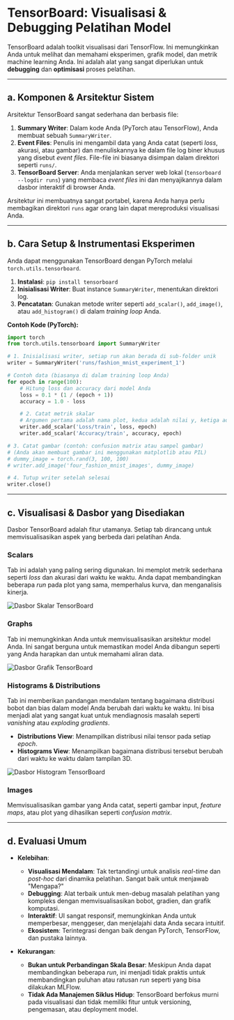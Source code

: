 # TensorBoard: Visualisasi & Debugging Pelatihan Model

TensorBoard adalah toolkit visualisasi dari TensorFlow. Ini memungkinkan Anda untuk melihat dan memahami eksperimen, grafik model, dan metrik machine learning Anda. Ini adalah alat yang sangat diperlukan untuk **debugging** dan **optimisasi** proses pelatihan.

---

## a. Komponen & Arsitektur Sistem

Arsitektur TensorBoard sangat sederhana dan berbasis file:

1.  **Summary Writer**: Dalam kode Anda (PyTorch atau TensorFlow), Anda membuat sebuah `SummaryWriter`.
2.  **Event Files**: Penulis ini mengambil data yang Anda catat (seperti *loss*, akurasi, atau gambar) dan menuliskannya ke dalam file log biner khusus yang disebut *event files*. File-file ini biasanya disimpan dalam direktori seperti `runs/`.
3.  **TensorBoard Server**: Anda menjalankan server web lokal (`tensorboard --logdir runs`) yang membaca *event files* ini dan menyajikannya dalam dasbor interaktif di browser Anda.

Arsitektur ini membuatnya sangat portabel, karena Anda hanya perlu membagikan direktori `runs` agar orang lain dapat mereproduksi visualisasi Anda.

---

## b. Cara Setup & Instrumentasi Eksperimen

Anda dapat menggunakan TensorBoard dengan PyTorch melalui `torch.utils.tensorboard`.

1.  **Instalasi**: `pip install tensorboard`
2.  **Inisialisasi Writer**: Buat instance `SummaryWriter`, menentukan direktori log.
3.  **Pencatatan**: Gunakan metode writer seperti `add_scalar()`, `add_image()`, atau `add_histogram()` di dalam *training loop* Anda.

**Contoh Kode (PyTorch):**

```python
import torch
from torch.utils.tensorboard import SummaryWriter

# 1. Inisialisasi writer, setiap run akan berada di sub-folder unik
writer = SummaryWriter('runs/fashion_mnist_experiment_1')

# Contoh data (biasanya di dalam training loop Anda)
for epoch in range(100):
    # Hitung loss dan accuracy dari model Anda
    loss = 0.1 * (1 / (epoch + 1))
    accuracy = 1.0 - loss

    # 2. Catat metrik skalar
    # Argumen pertama adalah nama plot, kedua adalah nilai y, ketiga adalah nilai x (step)
    writer.add_scalar('Loss/train', loss, epoch)
    writer.add_scalar('Accuracy/train', accuracy, epoch)

# 3. Catat gambar (contoh: confusion matrix atau sampel gambar)
# (Anda akan membuat gambar ini menggunakan matplotlib atau PIL)
# dummy_image = torch.rand(3, 100, 100)
# writer.add_image('four_fashion_mnist_images', dummy_image)

# 4. Tutup writer setelah selesai
writer.close()
```

---

## c. Visualisasi & Dasbor yang Disediakan

Dasbor TensorBoard adalah fitur utamanya. Setiap tab dirancang untuk memvisualisasikan aspek yang berbeda dari pelatihan Anda.

### **Scalars**
Tab ini adalah yang paling sering digunakan. Ini memplot metrik sederhana seperti *loss* dan akurasi dari waktu ke waktu. Anda dapat membandingkan beberapa *run* pada plot yang sama, memperhalus kurva, dan menganalisis kinerja.

![Dasbor Skalar TensorBoard](https://www.tensorflow.org/images/tensorboard_scalars.png)

### **Graphs**
Tab ini memungkinkan Anda untuk memvisualisasikan arsitektur model Anda. Ini sangat berguna untuk memastikan model Anda dibangun seperti yang Anda harapkan dan untuk memahami aliran data.

![Dasbor Grafik TensorBoard](https://www.tensorflow.org/images/tensorboard_graphs.png)

### **Histograms & Distributions**
Tab ini memberikan pandangan mendalam tentang bagaimana distribusi bobot dan bias dalam model Anda berubah dari waktu ke waktu. Ini bisa menjadi alat yang sangat kuat untuk mendiagnosis masalah seperti *vanishing* atau *exploding gradients*.

-   **Distributions View**: Menampilkan distribusi nilai tensor pada setiap *epoch*.
-   **Histograms View**: Menampilkan bagaimana distribusi tersebut berubah dari waktu ke waktu dalam tampilan 3D.

![Dasbor Histogram TensorBoard](https://www.tensorflow.org/images/tensorboard_histograms.png)

### **Images**
Memvisualisasikan gambar yang Anda catat, seperti gambar input, *feature maps*, atau plot yang dihasilkan seperti *confusion matrix*.

---

## d. Evaluasi Umum

-   **Kelebihan**:
    -   **Visualisasi Mendalam**: Tak tertandingi untuk analisis *real-time* dan *post-hoc* dari dinamika pelatihan. Sangat baik untuk menjawab "Mengapa?"
    -   **Debugging**: Alat terbaik untuk men-debug masalah pelatihan yang kompleks dengan memvisualisasikan bobot, gradien, dan grafik komputasi.
    -   **Interaktif**: UI sangat responsif, memungkinkan Anda untuk memperbesar, menggeser, dan menjelajahi data Anda secara intuitif.
    -   **Ekosistem**: Terintegrasi dengan baik dengan PyTorch, TensorFlow, dan pustaka lainnya.

-   **Kekurangan**:
    -   **Bukan untuk Perbandingan Skala Besar**: Meskipun Anda dapat membandingkan beberapa *run*, ini menjadi tidak praktis untuk membandingkan puluhan atau ratusan *run* seperti yang bisa dilakukan MLFlow.
    -   **Tidak Ada Manajemen Siklus Hidup**: TensorBoard berfokus murni pada visualisasi dan tidak memiliki fitur untuk versioning, pengemasan, atau deployment model.